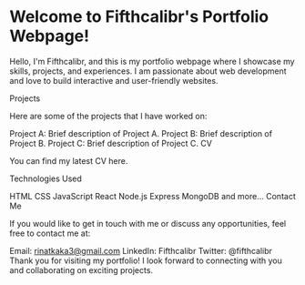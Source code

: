 # Welcome to Fifthcalibr's Portfolio Webpage!

Hello, I'm Fifthcalibr, and this is my portfolio webpage where I showcase my skills, projects, and experiences. I am passionate about web development and love to build interactive and user-friendly websites.

Projects

Here are some of the projects that I have worked on:

Project A: Brief description of Project A.
Project B: Brief description of Project B.
Project C: Brief description of Project C.
CV

You can find my latest CV here.

Technologies Used

HTML
CSS
JavaScript
React
Node.js
Express
MongoDB
and more...
Contact Me

If you would like to get in touch with me or discuss any opportunities, feel free to contact me at:

Email: rinatkaka3@gmail.com
LinkedIn: Fifthcalibr
Twitter: @fifthcalibr
Thank you for visiting my portfolio! I look forward to connecting with you and collaborating on exciting projects.
